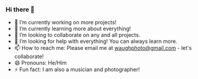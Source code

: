 ### Hi there 👋

- 🔭 I’m currently working on more projects!
- 🌱 I’m currently learning more about everything! 
- 👯 I’m looking to collaborate on any and all projects.
- 🤔 I’m looking for help with everything! You can always learn more.
- 📫 How to reach me: Please email me at waughphoto@gmail.com - let's collaborate! 
- 😄 Pronouns: He/Him
- ⚡ Fun fact: I am also a musician and photographer! 

<!--
**TylerWaugh01/TylerWaugh01** is a ✨ _special_ ✨ repository because its `README.md` (this file) appears on your GitHub profile.

Here are some ideas to get you started:

- 🔭 I’m currently working on ...
- 🌱 I’m currently learning ...
- 👯 I’m looking to collaborate on ...
- 🤔 I’m looking for help with ...
- 💬 Ask me about ...
- 📫 How to reach me: ...
- 😄 Pronouns: ...
- ⚡ Fun fact: ...
-->
